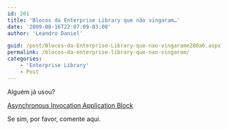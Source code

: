```yaml
---
id: 201
title: 'Blocos da Enterprise Library que não vingaram…'
date: '2009-08-16T22:07:09-03:00'
author: 'Leandro Daniel'

guid: /post/Blocos-da-Enterprise-Library-que-nao-vingarame280a6.aspx
permalink: /blocos-da-enterprise-library-que-nao-vingaram/
categories:
    - 'Enterprise Library'
    - Post
---
```


Alguém já usou?

 [Asynchronous Invocation Application Block](http://msdn.microsoft.com/en-us/library/ms998466)

Se sim, por favor, comente aqui.